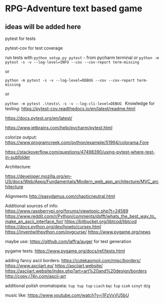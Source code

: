 # RPG-Adventure text based game
## ideas will be added here

pytest for tests

pytest-cov for test coverage


run tests with `python setup.py pytest` - from pycharm terminal
or
`python -m pytest -s -v --log-level=INFO --cov --cov-report term-missing`

or

`python -m pytest -s -v --log-level=DEBUG --cov --cov-report term-missing`

or

`python -m pytest .\tests\ -s -v --log-cli-level=DEBUG
`
Knowledge for testing:
https://pytest-cov.readthedocs.io/en/latest/readme.html

https://docs.pytest.org/en/latest/

https://www.jetbrains.com/help/pycharm/pytest.html


colorize output:
https://www.programcreek.com/python/example/51994/colorama.Fore

https://stackoverflow.com/questions/47498390/using-pytest-where-test-in-subfolder

Architecture:

https://developer.mozilla.org/en-US/docs/Web/Apps/Fundamentals/Modern_web_app_architecture/MVC_architecture

Alignments
http://easydamus.com/chaoticneutral.html


Additional sources of info:
https://www.raspberrypi.org/forums/viewtopic.php?t=24589
https://www.reddit.com/r/Python/comments/dsfft/whats_the_best_way_to_make_an_ascii_interface_for/
https://bitbucket.org/libtcod/libtcod
https://docs.python.org/dev/howto/curses.html
https://inventwithpython.com/pygcurse/
https://www.pygame.org/news

maybe use:
https://github.com/laffra/auger
for test generation

pygame tests:
https://www.pygame.org/docs/ref/tests.html

adding fancy ascii borders:
https://cutekaomoji.com/misc/borders/
https://www.asciiart.eu/
https://asciiart.website/
https://asciiart.website/index.php?art=art%20and%20design/borders
http://copy.r74n.com/ascii-art

additional polish onomatopeia:
`tup tup tup` `ciach` `bęc` `łup` `siek` `sznyt` `dźg`

music like:
https://www.youtube.com/watch?v=j1FzVxVU5bU